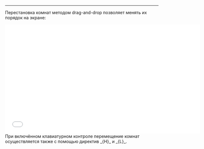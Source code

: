 ***

Перестановка комнат методом drag-and-drop позволяет менять их порядок на экране: 

<iframe src="//fast.wistia.net/embed/iframe/115lv1h49j" allowtransparency="true" frameborder="0" scrolling="no" class="wistia_embed" name="wistia_embed" allowfullscreen mozallowfullscreen webkitallowfullscreen oallowfullscreen msallowfullscreen width="640" height="360"></iframe>

<br />
При включённом клавиатурном контроле перемещение комнат осуществляется также с помощью директив _{H}_ и _{L}_.
